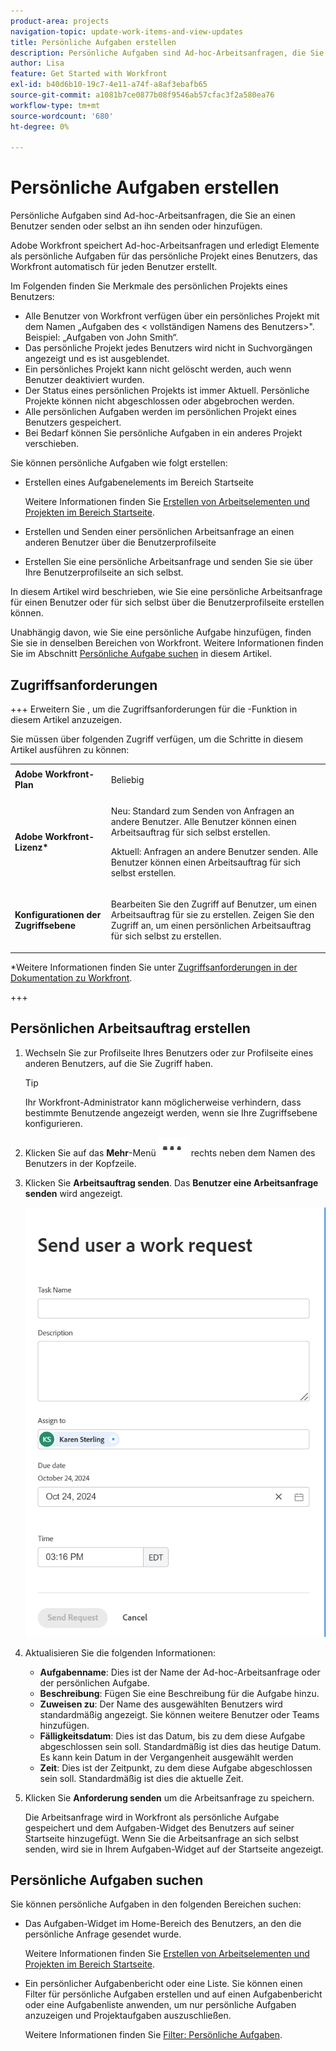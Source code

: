 ```yaml
---
product-area: projects
navigation-topic: update-work-items-and-view-updates
title: Persönliche Aufgaben erstellen
description: Persönliche Aufgaben sind Ad-hoc-Arbeitsanfragen, die Sie an einen Benutzer bzw. an sich selbst senden, oder Aufgaben, die Sie für sich selbst in Ihrem Home-Bereich erstellen. Workfront speichert Ad-hoc-Arbeitsanfragen und erledigt Elemente als persönliche Aufgaben.
author: Lisa
feature: Get Started with Workfront
exl-id: b40d6b10-19c7-4e11-a74f-a8af3ebafb65
source-git-commit: a1081b7ce0877b08f9546ab57cfac3f2a580ea76
workflow-type: tm+mt
source-wordcount: '680'
ht-degree: 0%

---
```


# Persönliche Aufgaben erstellen

<!--Audited: 10/2024-->

Persönliche Aufgaben sind Ad-hoc-Arbeitsanfragen, die Sie an einen Benutzer senden oder selbst an ihn senden oder hinzufügen.

Adobe Workfront speichert Ad-hoc-Arbeitsanfragen und erledigt Elemente als persönliche Aufgaben für das persönliche Projekt eines Benutzers, das Workfront automatisch für jeden Benutzer erstellt.

Im Folgenden finden Sie Merkmale des persönlichen Projekts eines Benutzers:

* Alle Benutzer von Workfront verfügen über ein persönliches Projekt mit dem Namen „Aufgaben des &lt; vollständigen Namens des Benutzers>&quot;. Beispiel: „Aufgaben von John Smith“.
* Das persönliche Projekt jedes Benutzers wird nicht in Suchvorgängen angezeigt und es ist ausgeblendet.
* Ein persönliches Projekt kann nicht gelöscht werden, auch wenn Benutzer deaktiviert wurden.
* Der Status eines persönlichen Projekts ist immer Aktuell. Persönliche Projekte können nicht abgeschlossen oder abgebrochen werden.
* Alle persönlichen Aufgaben werden im persönlichen Projekt eines Benutzers gespeichert.
* Bei Bedarf können Sie persönliche Aufgaben in ein anderes Projekt verschieben.

Sie können persönliche Aufgaben wie folgt erstellen:

* Erstellen eines Aufgabenelements im Bereich Startseite

  Weitere Informationen finden Sie [Erstellen von Arbeitselementen und Projekten im Bereich Startseite](/help/quicksilver/workfront-basics/using-home/using-the-home-area/create-work-items-in-home.md).

* Erstellen und Senden einer persönlichen Arbeitsanfrage an einen anderen Benutzer über die Benutzerprofilseite
* Erstellen Sie eine persönliche Arbeitsanfrage und senden Sie sie über Ihre Benutzerprofilseite an sich selbst.

In diesem Artikel wird beschrieben, wie Sie eine persönliche Arbeitsanfrage für einen Benutzer oder für sich selbst über die Benutzerprofilseite erstellen können.

Unabhängig davon, wie Sie eine persönliche Aufgabe hinzufügen, finden Sie sie in denselben Bereichen von Workfront. Weitere Informationen finden Sie im Abschnitt [Persönliche Aufgabe suchen](#locate-personal-tasks) in diesem Artikel.

## Zugriffsanforderungen

+++ Erweitern Sie , um die Zugriffsanforderungen für die -Funktion in diesem Artikel anzuzeigen.

Sie müssen über folgenden Zugriff verfügen, um die Schritte in diesem Artikel ausführen zu können:

<table style="table-layout:auto"> 
 <col> 
 </col> 
 <col> 
 </col> 
 <tbody> 
  <tr> 
   <td role="rowheader"><strong>Adobe Workfront-Plan</strong></td> 
   <td> <p>Beliebig</p> </td> 
  </tr> 
  <tr> 
   <td role="rowheader"><strong>Adobe Workfront-Lizenz*</strong></td> 
   <td> 
   <p>Neu: Standard zum Senden von Anfragen an andere Benutzer. Alle Benutzer können einen Arbeitsauftrag für sich selbst erstellen.</p> 
   <p>Aktuell: Anfragen an andere Benutzer senden. Alle Benutzer können einen Arbeitsauftrag für sich selbst erstellen.</p>
    </td> 
  </tr> 
  <tr> 
   <td role="rowheader"><strong>Konfigurationen der Zugriffsebene</strong></td> 
   <td> <p>Bearbeiten Sie den Zugriff auf Benutzer, um einen Arbeitsauftrag für sie zu erstellen. Zeigen Sie den Zugriff an, um einen persönlichen Arbeitsauftrag für sich selbst zu erstellen. </p>
   </td> 
  </tr>

</tbody> 
</table>

*Weitere Informationen finden Sie unter [Zugriffsanforderungen in der Dokumentation zu Workfront](/help/quicksilver/administration-and-setup/add-users/access-levels-and-object-permissions/access-level-requirements-in-documentation.md).

+++


## Persönlichen Arbeitsauftrag erstellen

1. Wechseln Sie zur Profilseite Ihres Benutzers oder zur Profilseite eines anderen Benutzers, auf die Sie Zugriff haben.

   >[!TIP]
   >
   >Ihr Workfront-Administrator kann möglicherweise verhindern, dass bestimmte Benutzende angezeigt werden, wenn sie Ihre Zugriffsebene konfigurieren.

1. Klicken Sie auf das **Mehr**-Menü ![](assets/more-menu.png) rechts neben dem Namen des Benutzers in der Kopfzeile.
1. Klicken Sie **Arbeitsauftrag senden**.
Das **Benutzer eine Arbeitsanfrage senden** wird angezeigt.

   ![](assets/personal-task-box.png)
1. Aktualisieren Sie die folgenden Informationen:

   * **Aufgabenname**: Dies ist der Name der Ad-hoc-Arbeitsanfrage oder der persönlichen Aufgabe.
   * **Beschreibung**: Fügen Sie eine Beschreibung für die Aufgabe hinzu.
   * **Zuweisen zu**: Der Name des ausgewählten Benutzers wird standardmäßig angezeigt. Sie können weitere Benutzer oder Teams hinzufügen.
   * **Fälligkeitsdatum**: Dies ist das Datum, bis zu dem diese Aufgabe abgeschlossen sein soll. Standardmäßig ist dies das heutige Datum. Es kann kein Datum in der Vergangenheit ausgewählt werden
   * **Zeit**: Dies ist der Zeitpunkt, zu dem diese Aufgabe abgeschlossen sein soll. Standardmäßig ist dies die aktuelle Zeit.

1. Klicken Sie **Anforderung senden** um die Arbeitsanfrage zu speichern.

   Die Arbeitsanfrage wird in Workfront als persönliche Aufgabe gespeichert und dem Aufgaben-Widget des Benutzers auf seiner Startseite hinzugefügt. Wenn Sie die Arbeitsanfrage an sich selbst senden, wird sie in Ihrem Aufgaben-Widget auf der Startseite angezeigt.


## Persönliche Aufgaben suchen

Sie können persönliche Aufgaben in den folgenden Bereichen suchen:

* Das Aufgaben-Widget im Home-Bereich des Benutzers, an den die persönliche Anfrage gesendet wurde.

  Weitere Informationen finden Sie [Erstellen von Arbeitselementen und Projekten im Bereich Startseite](/help/quicksilver/workfront-basics/using-home/using-the-home-area/create-work-items-in-home.md).

* Ein persönlicher Aufgabenbericht oder eine Liste. Sie können einen Filter für persönliche Aufgaben erstellen und auf einen Aufgabenbericht oder eine Aufgabenliste anwenden, um nur persönliche Aufgaben anzuzeigen und Projektaufgaben auszuschließen.

  Weitere Informationen finden Sie [Filter: Persönliche Aufgaben](/help/quicksilver/reports-and-dashboards/reports/custom-view-filter-grouping-samples/filter-personal-tasks.md).
